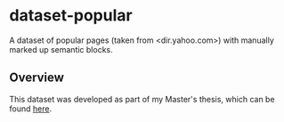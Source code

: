 # dataset-popular


A dataset of popular pages (taken from &lt;dir.yahoo.com>) with manually marked up semantic blocks.


## Overview

This dataset was developed as part of my Master's thesis, which can be found
[here](http://dspace.library.uu.nl/handle/1874/282656).
